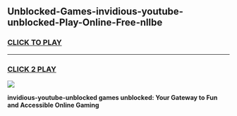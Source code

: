 
## Unblocked-Games-invidious-youtube-unblocked-Play-Online-Free-nllbe
<h3>
<a href="https://premium76.site?title=invidious-youtube-unblocked&ref=26A">CLICK TO PLAY</a></h3>
<hr>

<h3>
<a href="https://premium76.site?title=invidious-youtube-unblocked&ref=26A">CLICK 2 PLAY</a>
  
</h3>

<a href="https://premium76.site?title=invidious-youtube-unblocked&ref=26A"><img src="https://clearcache.store/games.png"></a>


**invidious-youtube-unblocked games unblocked: Your Gateway to Fun and Accessible Online Gaming**
